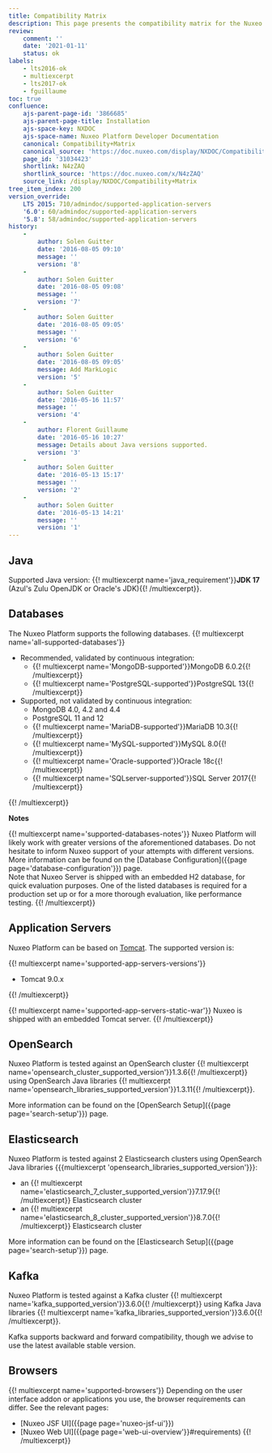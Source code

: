 ```yaml
---
title: Compatibility Matrix
description: This page presents the compatibility matrix for the Nuxeo Platform.
review:
    comment: ''
    date: '2021-01-11'
    status: ok
labels:
    - lts2016-ok
    - multiexcerpt
    - lts2017-ok
    - fguillaume
toc: true
confluence:
    ajs-parent-page-id: '3866685'
    ajs-parent-page-title: Installation
    ajs-space-key: NXDOC
    ajs-space-name: Nuxeo Platform Developer Documentation
    canonical: Compatibility+Matrix
    canonical_source: 'https://doc.nuxeo.com/display/NXDOC/Compatibility+Matrix'
    page_id: '31034423'
    shortlink: N4zZAQ
    shortlink_source: 'https://doc.nuxeo.com/x/N4zZAQ'
    source_link: /display/NXDOC/Compatibility+Matrix
tree_item_index: 200
version_override:
    LTS 2015: 710/admindoc/supported-application-servers
    '6.0': 60/admindoc/supported-application-servers
    '5.8': 58/admindoc/supported-application-servers
history:
    -
        author: Solen Guitter
        date: '2016-08-05 09:10'
        message: ''
        version: '8'
    -
        author: Solen Guitter
        date: '2016-08-05 09:08'
        message: ''
        version: '7'
    -
        author: Solen Guitter
        date: '2016-08-05 09:05'
        message: ''
        version: '6'
    -
        author: Solen Guitter
        date: '2016-08-05 09:05'
        message: Add MarkLogic
        version: '5'
    -
        author: Solen Guitter
        date: '2016-05-16 11:57'
        message: ''
        version: '4'
    -
        author: Florent Guillaume
        date: '2016-05-16 10:27'
        message: Details about Java versions supported.
        version: '3'
    -
        author: Solen Guitter
        date: '2016-05-13 15:17'
        message: ''
        version: '2'
    -
        author: Solen Guitter
        date: '2016-05-13 14:21'
        message: ''
        version: '1'
---
```

## Java

Supported Java version: {{! multiexcerpt name='java_requirement'}}**JDK 17** (Azul's Zulu OpenJDK or Oracle's JDK){{! /multiexcerpt}}.

## Databases

The Nuxeo Platform supports the following databases.
{{! multiexcerpt name='all-supported-databases'}}
<ul>
  <li>
    Recommended, validated by continuous integration:
    <ul>
      <li>{{! multiexcerpt name='MongoDB-supported'}}MongoDB 6.0.2{{! /multiexcerpt}}</li>
      <li>{{! multiexcerpt name='PostgreSQL-supported'}}PostgreSQL 13{{! /multiexcerpt}}</li>
    </ul>
  </li>
  <li>
    Supported, not validated by continuous integration:
    <ul>
      <li>MongoDB 4.0, 4.2 and 4.4</li>
      <li>PostgreSQL 11 and 12</li>
      <li>{{! multiexcerpt name='MariaDB-supported'}}MariaDB 10.3{{! /multiexcerpt}}</li>
      <li>{{! multiexcerpt name='MySQL-supported'}}MySQL 8.0{{! /multiexcerpt}}</li>
      <li>{{! multiexcerpt name='Oracle-supported'}}Oracle 18c{{! /multiexcerpt}}</li>
      <li>{{! multiexcerpt name='SQLserver-supported'}}SQL Server 2017{{! /multiexcerpt}}</li>
    </ul>
  </li>
</ul>
{{! /multiexcerpt}}

**Notes**

{{! multiexcerpt name='supported-databases-notes'}}
Nuxeo Platform will likely work with greater versions of the aforementioned databases. Do not hesitate to inform Nuxeo support of your attempts with different versions.
More information can be found on the [Database Configuration]({{page page='database-configuration'}}) page.<br/>
Note that Nuxeo Server is shipped with an embedded H2 database, for quick evaluation purposes. One of the listed databases is required for a production set up or for a more thorough evaluation, like performance testing.
{{! /multiexcerpt}}

## Application Servers

Nuxeo Platform can be based on [Tomcat](http://tomcat.apache.org/). The supported version is:

{{! multiexcerpt name='supported-app-servers-versions'}}
<ul>
  <li>Tomcat 9.0.x</li>
</ul>
{{! /multiexcerpt}}

{{! multiexcerpt name='supported-app-servers-static-war'}}
Nuxeo is shipped with an embedded Tomcat server.
{{! /multiexcerpt}}

## OpenSearch

Nuxeo Platform is tested against an OpenSearch cluster {{! multiexcerpt name='opensearch_cluster_supported_version'}}1.3.6{{! /multiexcerpt}} using OpenSearch Java libraries {{! multiexcerpt name='opensearch_libraries_supported_version'}}1.3.11{{! /multiexcerpt}}.

More information can be found on the [OpenSearch Setup]({{page page='search-setup'}}) page.

## Elasticsearch

Nuxeo Platform is tested against 2 Elasticsearch clusters using OpenSearch Java libraries {{{multiexcerpt 'opensearch_libraries_supported_version'}}}:
- an {{! multiexcerpt name='elasticsearch_7_cluster_supported_version'}}7.17.9{{! /multiexcerpt}} Elasticsearch cluster
- an {{! multiexcerpt name='elasticsearch_8_cluster_supported_version'}}8.7.0{{! /multiexcerpt}} Elasticsearch cluster

More information can be found on the [Elasticsearch Setup]({{page page='search-setup'}}) page.

## Kafka

Nuxeo Platform is tested against a Kafka cluster {{! multiexcerpt name='kafka_supported_version'}}3.6.0{{! /multiexcerpt}} using Kafka Java libraries {{! multiexcerpt name='kafka_libraries_supported_version'}}3.6.0{{! /multiexcerpt}}.

Kafka supports backward and forward compatibility, though we advise to use the latest available stable version.

## Browsers

{{! multiexcerpt name='supported-browsers'}}
Depending on the user interface addon or applications you use, the browser requirements can differ. See the relevant pages:

- [Nuxeo JSF UI]({{page page='nuxeo-jsf-ui'}})
- [Nuxeo Web UI]({{page page='web-ui-overview'}}#requirements)
{{! /multiexcerpt}}
